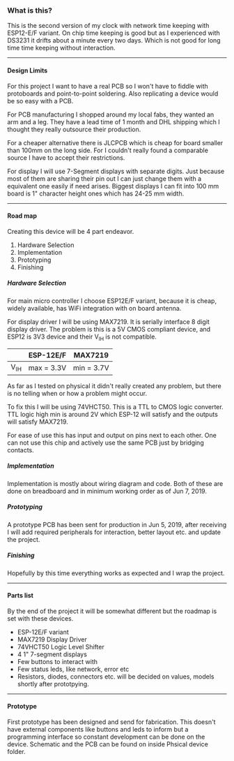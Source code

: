 ### What is this?

This is the second version of my clock with network time keeping with ESP12-E/F variant. On chip time keeping is good but as I experienced with DS3231 it drifts about a minute every two days. Which is not good for long time time keeping without interaction.

---

#### Design Limits

For this project I want to have a real PCB so I won't have to fiddle with protoboards and point-to-point soldering. Also replicating a device would be so easy with a PCB.

For PCB manufacturing I shopped around my local fabs, they wanted an arm and a leg. They have a lead time of 1 month and DHL shipping which I thought they really outsource their production.

For a cheaper alternative there is JLCPCB which is cheap for board smaller than 100mm on the long side. For I couldn't really found a comparable source I have to accept their restrictions.

For display I will use 7-Segment displays with separate digits. Just because most of them are sharing their pin out I can just change them with a equivalent one easily if need arises. Biggest displays I can fit into 100 mm board is 1" character height ones which has 24-25 mm width.

---

#### Road map

Creating this device will be 4 part endeavor.

1. Hardware Selection
2. Implementation
3. Prototyping
4. Finishing



##### Hardware Selection

For main micro controller I choose ESP12E/F variant, because it is cheap, widely available, has WiFi integration with on board antenna.

For display driver I will be using MAX7219. It is serially interface 8 digit display driver. The problem is this is a 5V CMOS compliant device, and ESP12 is 3V3 device and their V<sub>IH</sub> is not compatible.

|                | ESP-12E/F  | MAX7219    |
| -------------- | ---------- | ---------- |
| V<sub>IH</sub> | max = 3.3V | min = 3.7V |

As far as I tested on physical it didn't really created any problem, but there is no telling when or how a problem might occur.

To fix this I will be using 74VHCT50. This is a TTL to CMOS logic converter. TTL logic high min is around 2V which ESP-12 will satisfy and the outputs will satisfy MAX7219. 

For ease of use this has input and output on pins next to each other. One can not use this chip and actively use the same PCB just by bridging contacts.

##### Implementation

Implementation is mostly about wiring diagram and code. Both of these are done on breadboard and in minimum working order as of Jun 7, 2019. 

##### Prototyping

A prototype PCB has been sent for production in Jun 5, 2019, after receiving I will add required peripherals for interaction, better layout etc. and update the project.

##### Finishing

Hopefully by this time everything works as expected and I wrap the project.

---

#### Parts list

By the end of the project it will be somewhat different but the roadmap is set with these devices.

- ESP-12E/F variant
- MAX7219 Display Driver
- 74VHCT50 Logic Level Shifter
- 4 1" 7-segment displays
- Few buttons to interact with
- Few status leds, like network, error etc
- Resistors, diodes, connectors etc. will be decided on values, models shortly after prototpying.

---

#### Prototype

First prototype has been designed and send for fabrication. This doesn't have external components like buttons and leds to inform but a programming interface so constant development can be done on the device.
Schematic and the PCB can be found on inside Phsical device folder.




